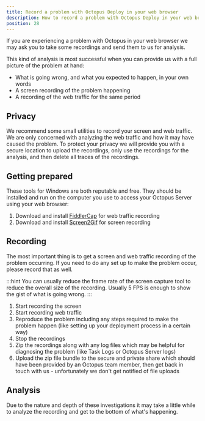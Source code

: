 ```yaml
---
title: Record a problem with Octopus Deploy in your web browser
description: How to record a problem with Octopus Deploy in your web browser, including a screen recording and web traffic capture, for diagnosing issues.
position: 28
---
```


If you are experiencing a problem with Octopus in your web browser we may ask you to take some recordings and send them to us for analysis.

This kind of analysis is most successful when you can provide us with a full picture of the problem at hand:

- What is going wrong, and what you expected to happen, in your own words
- A screen recording of the problem happening
- A recording of the web traffic for the same period

## Privacy

We recommend some small utilities to record your screen and web traffic. We are only concerned with analyzing the web traffic and how it may have caused the problem. To protect your privacy we will provide you with a secure location to upload the recordings, only use the recordings for the analysis, and then delete all traces of the recordings.

## Getting prepared

These tools for Windows are both reputable and free. They should be installed and run on the computer you use to access your Octopus Server using your web browser:

1. Download and install [FiddlerCap](http://www.telerik.com/fiddler/fiddlercap) for web traffic recording
2. Download and install [Screen2Gif](http://www.screentogif.com/) for screen recording

## Recording

The most important thing is to get a screen and web traffic recording of the problem occurring. If you need to do any set up to make the problem occur, please record that as well.

:::hint
You can usually reduce the frame rate of the screen capture tool to reduce the overall size of the recording. Usually 5 FPS is enough to show the gist of what is going wrong.
:::

1. Start recording the screen
2. Start recording web traffic
3. Reproduce the problem including any steps required to make the problem happen (like setting up your deployment process in a certain way)
4. Stop the recordings
5. Zip the recordings along with any log files which may be helpful for diagnosing the problem (like Task Logs or Octopus Server logs)
8. Upload the zip file bundle to the secure and private share which should have been provided by an Octopus team member, then get back in touch with us - unfortunately we don't get notified of file uploads

## Analysis

Due to the nature and depth of these investigations it may take a little while to analyze the recording and get to the bottom of what's happening.